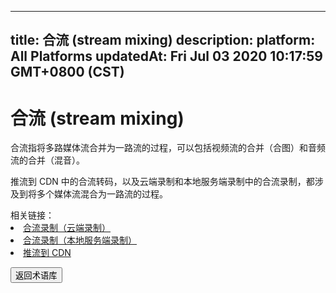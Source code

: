 
---
title: 合流 (stream mixing)
description: 
platform: All Platforms
updatedAt: Fri Jul 03 2020 10:17:59 GMT+0800 (CST)
---
# 合流 (stream mixing)
合流指将多路媒体流合并为一路流的过程，可以包括视频流的合并（合图）和音频流的合并（混音）。

推流到 CDN 中的合流转码，以及云端录制和本地服务端录制中的合流录制，都涉及到将多个媒体流混合为一路流的过程。

<div class="alert info">相关链接：<li><a href="https://docs.agora.io/cn/cloud-recording/cloud_recording_composite_mode?platform=All20%Platforms">合流录制（云端录制）
</a></li><li><a href="https://docs.agora.io/cn/Recording/recording_composite_mode?platform=Linux">合流录制（本地服务端录制）</a></li><li><a href="https://docs.agora.io/cn/Interactive%20Broadcast/cdn_streaming_android?platform=Android">推流到 CDN</a></li>
</div>

<a href="../../cn/Agora%20Platform/terms.md"><button>返回术语库</button></a>
